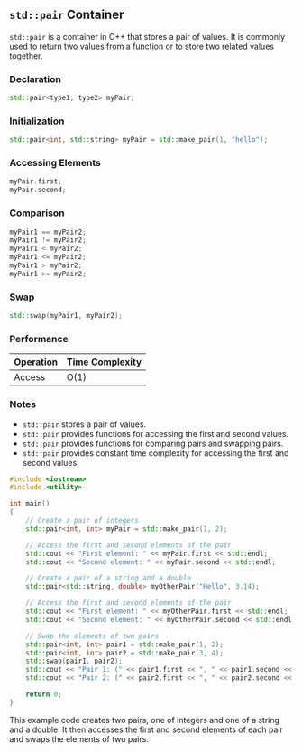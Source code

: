 
## `std::pair` Container

`std::pair` is a container in C++ that stores a pair of values. It is commonly used to return two values from a function or to store two related values together.

### Declaration

```cpp
std::pair<type1, type2> myPair;
```

### Initialization

```cpp
std::pair<int, std::string> myPair = std::make_pair(1, "hello");
```

### Accessing Elements

```cpp
myPair.first;
myPair.second;
```

### Comparison

```cpp
myPair1 == myPair2;
myPair1 != myPair2;
myPair1 < myPair2;
myPair1 <= myPair2;
myPair1 > myPair2;
myPair1 >= myPair2;
```

### Swap

```cpp
std::swap(myPair1, myPair2);
```

### Performance

| Operation | Time Complexity |
|-----------|----------------|
| Access    | O(1)           |

### Notes

- `std::pair` stores a pair of values.
- `std::pair` provides functions for accessing the first and second values.
- `std::pair` provides functions for comparing pairs and swapping pairs.
- `std::pair` provides constant time complexity for accessing the first and second values.


```cpp
#include <iostream>
#include <utility>

int main()
{
    // Create a pair of integers
    std::pair<int, int> myPair = std::make_pair(1, 2);

    // Access the first and second elements of the pair
    std::cout << "First element: " << myPair.first << std::endl;
    std::cout << "Second element: " << myPair.second << std::endl;

    // Create a pair of a string and a double
    std::pair<std::string, double> myOtherPair("Hello", 3.14);

    // Access the first and second elements of the pair
    std::cout << "First element: " << myOtherPair.first << std::endl;
    std::cout << "Second element: " << myOtherPair.second << std::endl;

    // Swap the elements of two pairs
    std::pair<int, int> pair1 = std::make_pair(1, 2);
    std::pair<int, int> pair2 = std::make_pair(3, 4);
    std::swap(pair1, pair2);
    std::cout << "Pair 1: (" << pair1.first << ", " << pair1.second << ")" << std::endl;
    std::cout << "Pair 2: (" << pair2.first << ", " << pair2.second << ")" << std::endl;

    return 0;
}
```

This example code creates two pairs, one of integers and one of a string and a double. It then accesses the first and second elements of each pair and swaps the elements of two pairs.